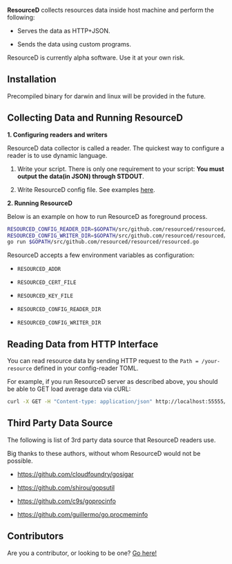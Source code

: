**ResourceD** collects resources data inside host machine and perform the following:

* Serves the data as HTTP+JSON.

* Sends the data using custom programs.

ResourceD is currently alpha software. Use it at your own risk.


## Installation

Precompiled binary for darwin and linux will be provided in the future.


## Collecting Data and Running ResourceD

**1. Configuring readers and writers**

ResourceD data collector is called a reader. The quickest way to configure a reader is to use dynamic language.

1. Write your script. There is only one requirement to your script: **You must output the data(in JSON) through STDOUT**.

2. Write ResourceD config file. See examples [here](https://github.com/resourced/resourced/tree/master/tests/data/config-reader).


**2. Running ResourceD**

Below is an example on how to run ResourceD as foreground process.

```bash
RESOURCED_CONFIG_READER_DIR=$GOPATH/src/github.com/resourced/resourced/tests/data/config-reader \
RESOURCED_CONFIG_WRITER_DIR=$GOPATH/src/github.com/resourced/resourced/tests/data/config-writer \
go run $GOPATH/src/github.com/resourced/resourced/resourced.go
```

ResourceD accepts a few environment variables as configuration:

* `RESOURCED_ADDR`

* `RESOURCED_CERT_FILE`

* `RESOURCED_KEY_FILE`

* `RESOURCED_CONFIG_READER_DIR`

* `RESOURCED_CONFIG_WRITER_DIR`


## Reading Data from HTTP Interface

You can read resource data by sending HTTP request to the `Path = /your-resource` defined in your config-reader TOML.

For example, if you run ResourceD server as described above, you should be able to GET load average data via cURL:

```bash
curl -X GET -H "Content-type: application/json" http://localhost:55555/load-avg
```


## Third Party Data Source

The following is list of 3rd party data source that ResourceD readers use.

Big thanks to these authors, without whom ResourceD would not be possible.

* https://github.com/cloudfoundry/gosigar

* https://github.com/shirou/gopsutil

* https://github.com/c9s/goprocinfo

* https://github.com/guillermo/go.procmeminfo


## Contributors

Are you a contributor, or looking to be one? [Go here!](https://github.com/resourced/resourced/tree/master/docs/contributors/README.md)